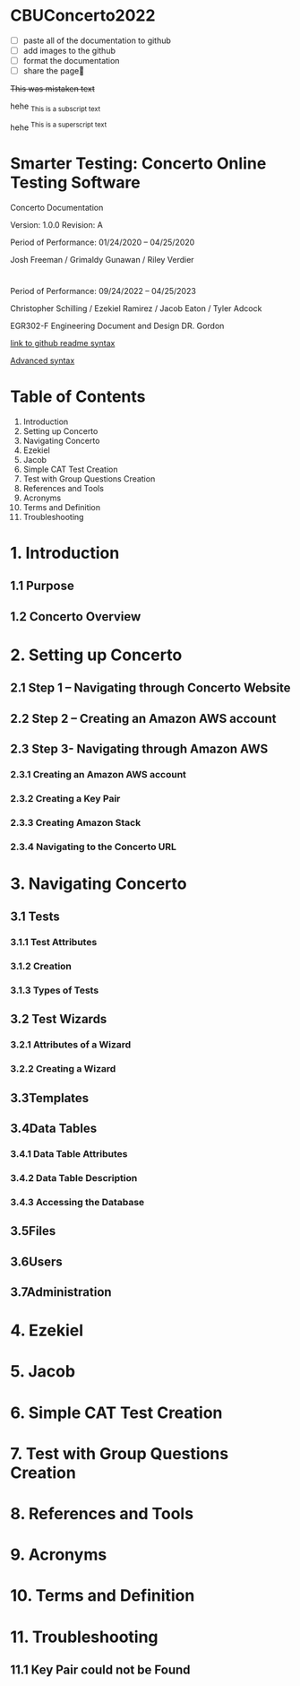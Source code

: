 # CBUConcerto2022
<!-- This content will not appear in the rendered Markdown -->

- [ ] paste all of the documentation to github
- [ ] add images to the github
- [ ] format the documentation
- [ ] share the page:tada:

~~This was mistaken text~~

hehe <sub>This is a subscript text</sub>

hehe <sup>This is a superscript text</sup>

# Smarter Testing: Concerto Online Testing Software

Concerto Documentation

Version: 1.0.0
Revision: A

Period of Performance: 01/24/2020 – 04/25/2020

Josh Freeman / Grimaldy Gunawan / Riley Verdier

#

Period of Performance: 09/24/2022 – 04/25/2023

Christopher Schilling / Ezekiel Ramirez / Jacob Eaton / Tyler Adcock

EGR302-F Engineering Document and Design
DR. Gordon


[link to github readme syntax](https://docs.github.com/en/get-started/writing-on-github/getting-started-with-writing-and-formatting-on-github/basic-writing-and-formatting-syntax)

[Advanced syntax](https://docs.github.com/en/get-started/writing-on-github/working-with-advanced-formatting)

# Table of Contents
1. Introduction
2. Setting up Concerto
3. Navigating Concerto
4. Ezekiel
5. Jacob
6. Simple CAT Test Creation
7. Test with Group Questions Creation
8. References and Tools
9. Acronyms
10. Terms and Definition
11. Troubleshooting

# 1. Introduction
## 1.1 Purpose
## 1.2 Concerto Overview

# 2. Setting up Concerto
## 2.1	Step 1 – Navigating through Concerto Website
## 2.2	Step 2 – Creating an Amazon AWS account
## 2.3	Step 3- Navigating through Amazon AWS
### 2.3.1	Creating an Amazon AWS account
### 2.3.2	Creating a Key Pair
### 2.3.3	Creating Amazon Stack
### 2.3.4	Navigating to the Concerto URL

# 3. Navigating Concerto
## 3.1	Tests
### 3.1.1 Test Attributes
### 3.1.2 Creation
### 3.1.3 Types of Tests
## 3.2	Test Wizards
### 3.2.1 Attributes of a Wizard
### 3.2.2 Creating a Wizard
## 3.3Templates
## 3.4Data Tables
### 3.4.1 Data Table Attributes
### 3.4.2 Data Table Description
### 3.4.3 Accessing the Database
## 3.5Files
## 3.6Users
## 3.7Administration

# 4. Ezekiel

# 5. Jacob

# 6. Simple CAT Test Creation

# 7. Test with Group Questions Creation

# 8. References and Tools

# 9. Acronyms

# 10. Terms and Definition

# 11. Troubleshooting
## 11.1 Key Pair could not be Found

